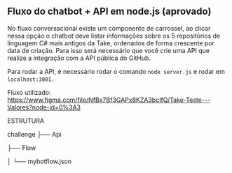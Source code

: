 ## Fluxo do chatbot + API em node.js (aprovado)

No fluxo conversacional existe um componente de carrossel, ao clicar
nessa opção o chatbot deve listar informações sobre os 5 repositórios de linguagem C# mais antigos da Take,
ordenados de forma crescente por data de criação.
Para isso será necessário que você crie uma API que realize a integração com a API pública do GitHub.

Para rodar a API, é necessário rodar o comando `node server.js` e rodar em `localhost:3001`.

Fluxo utilizado: https://www.figma.com/file/NfBx7Bf3GAPx8KZA3bcIfQ/Take-Teste---Valores?node-id=0%3A3


ESTRUTURA 

challenge
├── Api

├── Flow

│ └── mybotflow.json

